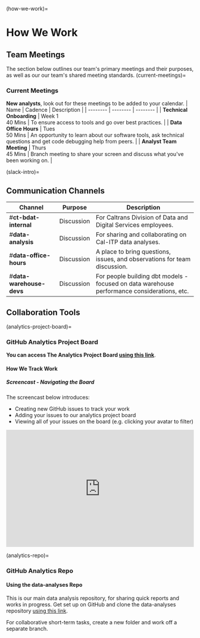 (how-we-work)=

# How We Work

## Team Meetings

The section below outlines our team's primary meetings and their purposes, as well as our our team's shared meeting standards.
(current-meetings)=

### Current Meetings

**New analysts**, look out for these meetings to be added to your calendar.
| Name | Cadence | Description |
| -------- | -------- | -------- |
| **Technical Onboarding** | Week 1 <br/> 40 Mins | To ensure access to tools and go over best practices. |
| **Data Office Hours** | Tues <br/> 50 Mins | An opportunity to learn about our software tools, ask technical questions and get code debugging help from peers. |
| **Analyst Team Meeting** | Thurs <br/> 45 Mins | Branch meeting to share your screen and discuss what you've been working on. |

(slack-intro)=

## Communication Channels

| Channel | Purpose | Description |
| -------- | -------- | -------- |
| #**ct-bdat-internal** | Discussion | For Caltrans Division of Data and Digital Services employees. |
| #**data-analysis** | Discussion | For sharing and collaborating on Cal-ITP data analyses. |
| #**data-office-hours** | Discussion | A place to bring questions, issues, and observations for team discussion. |
| #**data-warehouse-devs** | Discussion | For people building dbt models - focused on data warehouse performance considerations, etc. |

## Collaboration Tools

(analytics-project-board)=

### GitHub Analytics Project Board

**You can access The Analytics Project Board [using this link](https://github.com/cal-itp/data-analyses/projects/1)**.

#### How We Track Work

##### Screencast - Navigating the Board

The screencast below introduces:

- Creating new GitHub issues to track your work
- Adding your issues to our analytics project board
- Viewing all of your issues on the board (e.g. clicking your avatar to filter)

<div style="position: relative; padding-bottom: 62.5%; height: 0;"><iframe src="https://www.loom.com/embed/a7332ee2e1c040edbf2d11da70b4c3ea" frameborder="0" webkitallowfullscreen mozallowfullscreen allowfullscreen style="position: absolute; top: 0; left: 0; width: 100%; height: 100%;"></iframe></div>

(analytics-repo)=

### GitHub Analytics Repo

#### Using the data-analyses Repo

This is our main data analysis repository, for sharing quick reports and works in progress. Get set up on GitHub and clone the data-analyses repository [using this link](committing-from-jupyterhub).

For collaborative short-term tasks, create a new folder and work off a separate branch.

